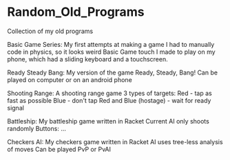# Random_Old_Programs
Collection of my old programs

Basic Game Series:
  My first attempts at making a game
  I had to manually code in physics, so it looks weird
  Basic Game touch I made to play on my phone,
  which had a sliding keyboard and a touchscreen.
  
Ready Steady Bang:
  My version of the game Ready, Steady, Bang!
  Can be played on computer or on an android phone

Shooting Range:
  A shooting range game
  3 types of targets:
    Red - tap as fast as possible
    Blue - don't tap
    Red and Blue (hostage) - wait for ready signal
 
 Battleship:
   My battleship game written in Racket
   Current AI only shoots randomly
   Buttons:
     ...

Checkers AI:
  My checkers game written in Racket
  AI uses tree-less analysis of moves
  Can be played PvP or PvAI
